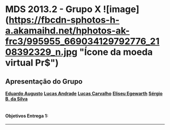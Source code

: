 MDS 2013.2 - Grupo X ![image] (https://fbcdn-sphotos-h-a.akamaihd.net/hphotos-ak-frc3/995955_669034129792776_2108392329_n.jpg "Ícone da moeda virtual Pr$")
==========

## Apresentação do Grupo

[__Eduardo Augusto__](https://www.facebook.com/EduardoRaTiM)
[__Lucas Andrade__](https://www.facebook.com/lucas.andrade.r)
[__Lucas Carvalho__](https://www.facebook.com/lucas.fcc)
[__Eliseu Egewarth__](https://www.facebook.com/eliseuegewarth)
[__Sérgio B. da Silva__](https://www.facebook.com/sergio.bezerradasilva)
<br><br>

#### Objetivos Entrega 1:
------------------
